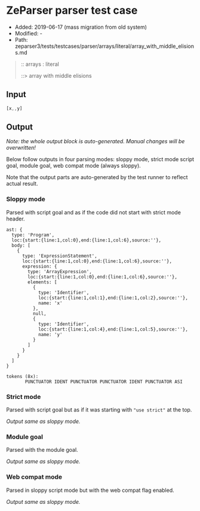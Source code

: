 # ZeParser parser test case

- Added: 2019-06-17 (mass migration from old system)
- Modified: -
- Path: zeparser3/tests/testcases/parser/arrays/literal/array_with_middle_elisions.md

> :: arrays : literal
>
> ::> array with middle elisions

## Input

`````js
[x,,y]
`````

## Output

_Note: the whole output block is auto-generated. Manual changes will be overwritten!_

Below follow outputs in four parsing modes: sloppy mode, strict mode script goal, module goal, web compat mode (always sloppy).

Note that the output parts are auto-generated by the test runner to reflect actual result.

### Sloppy mode

Parsed with script goal and as if the code did not start with strict mode header.

`````
ast: {
  type: 'Program',
  loc:{start:{line:1,col:0},end:{line:1,col:6},source:''},
  body: [
    {
      type: 'ExpressionStatement',
      loc:{start:{line:1,col:0},end:{line:1,col:6},source:''},
      expression: {
        type: 'ArrayExpression',
        loc:{start:{line:1,col:0},end:{line:1,col:6},source:''},
        elements: [
          {
            type: 'Identifier',
            loc:{start:{line:1,col:1},end:{line:1,col:2},source:''},
            name: 'x'
          },
          null,
          {
            type: 'Identifier',
            loc:{start:{line:1,col:4},end:{line:1,col:5},source:''},
            name: 'y'
          }
        ]
      }
    }
  ]
}

tokens (8x):
       PUNCTUATOR IDENT PUNCTUATOR PUNCTUATOR IDENT PUNCTUATOR ASI
`````

### Strict mode

Parsed with script goal but as if it was starting with `"use strict"` at the top.

_Output same as sloppy mode._

### Module goal

Parsed with the module goal.

_Output same as sloppy mode._

### Web compat mode

Parsed in sloppy script mode but with the web compat flag enabled.

_Output same as sloppy mode._
